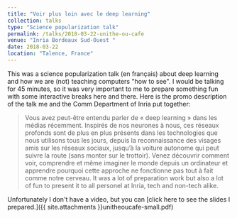 ```yaml
---
title: "Voir plus loin avec le deep learning"
collection: talks
type: "Science popularization talk"
permalink: /talks/2018-03-22-unithe-ou-cafe
venue: "Inria Bordeaux Sud-Ouest "
date: 2018-03-22
location: "Talence, France"
---
```


This was a science popularization talk (en français) about deep learning and how we are (not) teaching computers &quot;how to see&quot;. I would be talking for 45 minutes, so it was very important to me to prepare something fun with some interactive breaks here and there. Here is the promo description of the talk me and the Comm Department of Inria put together:  
> Vous avez peut-être entendu parler de « deep learning » dans les médias récemment. Inspirés de nos neurones à nous, ces réseaux profonds sont de plus en plus présents dans les technologies que nous utilisons tous les jours, depuis la reconnaissance des visages amis sur les réseaux sociaux, jusqu’à la voiture autonome qui peut suivre la route (sans monter sur le trottoir). Venez découvrir comment voir, comprendre et même imaginer le monde depuis un ordinateur et apprendre pourquoi cette approche ne fonctionne pas tout à fait comme notre cerveau. It was a lot of preparation work but also a lot of fun to present it to all personel at Inria, tech and non-tech alike.

Unfortunately I don&apos;t have a video, but you can [click here to see the slides I prepared.]({{ site.attachments }}unitheoucafe-small.pdf) 
